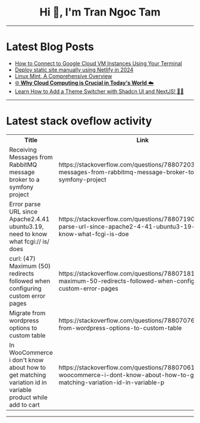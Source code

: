 <h1 align="center">Hi 👋, I'm Tran Ngoc Tam</h1>

---

# Latest Blog Posts 
<!-- BLOG-POST-LIST:START -->
- [How to Connect to Google Cloud VM Instances Using Your Terminal](https://dev.to/manojspace/how-to-connect-to-google-cloud-vm-instances-using-your-terminal-4b3i)
- [Deploy static site manually using Netlify in 2024](https://dev.to/axorax/deploy-static-site-manually-using-netlify-in-2024-hf3)
- [Linux Mint, A Comprehensive Overview](https://dev.to/jumashafara/linux-mint-a-comprehensive-overview-3ka2)
- [🌐 **Why Cloud Computing is Crucial in Today&#39;s World** ☁️](https://dev.to/nawazalishah/why-cloud-computing-is-crucial-in-todays-world-1nf9)
- [Learn How to Add a Theme Switcher with Shadcn UI and NextJS! 🎨🚀](https://dev.to/gkhan205/learn-how-to-add-a-theme-switcher-with-shadcn-ui-and-nextjs-21aj)
<!-- BLOG-POST-LIST:END -->

---

# Latest stack oveflow activity
<table>
  <tr><th>Title</th><th>Link</th></tr>
  <!-- STACKOVERFLOW:START --><tr><td>Receiving Messages from RabbitMQ message broker to a symfony project</td><td>https://stackoverflow.com/questions/78807203/receiving-messages-from-rabbitmq-message-broker-to-a-symfony-project</td></tr><tr><td>Error parse URL since Apache2.4.41 ubuntu3.19, need to know what fcgi:// is/ does</td><td>https://stackoverflow.com/questions/78807190/error-parse-url-since-apache2-4-41-ubuntu3-19-need-to-know-what-fcgi-is-doe</td></tr><tr><td>curl: &lpar;47&rpar; Maximum &lpar;50&rpar; redirects followed when configuring custom error pages</td><td>https://stackoverflow.com/questions/78807181/curl-47-maximum-50-redirects-followed-when-configuring-custom-error-pages</td></tr><tr><td>Migrate from wordpress options to custom table</td><td>https://stackoverflow.com/questions/78807076/migrate-from-wordpress-options-to-custom-table</td></tr><tr><td>In WooCommerce i don&#39;t know about how to get matching variation id in variable product while add to cart</td><td>https://stackoverflow.com/questions/78807061/in-woocommerce-i-dont-know-about-how-to-get-matching-variation-id-in-variable-p</td></tr><!-- STACKOVERFLOW:END -->
</table>

---


